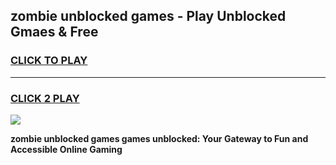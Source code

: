 
## zombie unblocked games - Play Unblocked Gmaes & Free
<h3>
<a href="https://news.freeplayer.one?title=zombie_unblocked_games&ref=16F">CLICK TO PLAY</a></h3>
<hr>

<h3>
<a href="https://news.freeplayer.one?title=zombie_unblocked_games&ref=16F">CLICK 2 PLAY</a>
  
</h3>

<a href="https://news.freeplayer.one?title=zombie_unblocked_games&ref=16F/"><img src="https://clearcache.store/games.png"></a>


**zombie unblocked games games unblocked: Your Gateway to Fun and Accessible Online Gaming**
